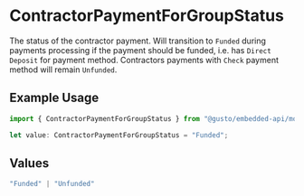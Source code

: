# ContractorPaymentForGroupStatus

The status of the contractor payment.  Will transition to `Funded` during payments processing if the payment should be funded, i.e. has `Direct Deposit` for payment method. Contractors payments with `Check` payment method will remain `Unfunded`.

## Example Usage

```typescript
import { ContractorPaymentForGroupStatus } from "@gusto/embedded-api/models/components/contractorpaymentforgroup.js";

let value: ContractorPaymentForGroupStatus = "Funded";
```

## Values

```typescript
"Funded" | "Unfunded"
```